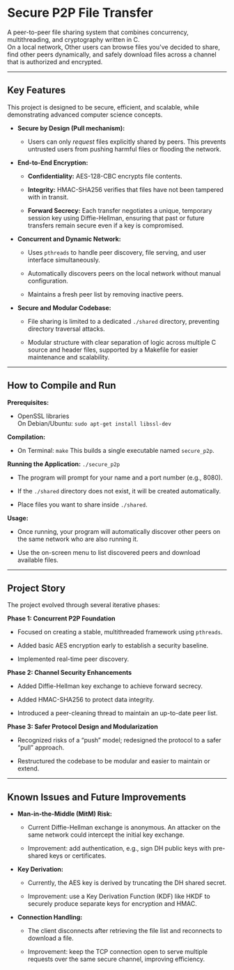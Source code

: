 
# Secure P2P File Transfer

A peer-to-peer file sharing system that combines concurrency, multithreading, and cryptography written in C.  
On a local network, Other users can browse files you've decided to share, find other peers dynamically, and safely download files across a channel that is authorized and encrypted.

----------

## Key Features

This project is designed to be secure, efficient, and scalable, while demonstrating advanced computer science concepts.

-   **Secure by Design (Pull mechanism):**
    
    -   Users can only _request_ files explicitly shared by peers. This prevents untrusted users from pushing harmful files or flooding the network.
        
-   **End-to-End Encryption:**
    
    -   **Confidentiality:** AES-128-CBC encrypts file contents.
        
    -   **Integrity:** HMAC-SHA256 verifies that files have not been tampered with in transit.
        
    -   **Forward Secrecy:** Each transfer negotiates a unique, temporary session key using Diffie-Hellman, ensuring that past or future transfers remain secure even if a key is compromised.
        
-   **Concurrent and Dynamic Network:**
    
    -   Uses `pthreads` to handle peer discovery, file serving, and user interface simultaneously.
        
    -   Automatically discovers peers on the local network without manual configuration.
        
    -   Maintains a fresh peer list by removing inactive peers.
        
-   **Secure and Modular Codebase:**
    
    -   File sharing is limited to a dedicated `./shared` directory, preventing directory traversal attacks.
        
    -   Modular structure with clear separation of logic across multiple C source and header files, supported by a Makefile for easier maintenance and scalability.
        

----------

## How to Compile and Run

**Prerequisites:**

-   OpenSSL libraries  
    On Debian/Ubuntu:
    `sudo apt-get install libssl-dev` 
    

**Compilation:**
- On Terminal:
	`make` 
	This builds a single executable named `secure_p2p`.

**Running the Application:**
`./secure_p2p` 

-   The program will prompt for your name and a port number (e.g., 8080).
   
-   If the `./shared` directory does not exist, it will be created automatically.
    
-   Place files you want to share inside `./shared`.
    

**Usage:**

-   Once running, your program will automatically discover other peers on the same network who are also running it.
    
-   Use the on-screen menu to list discovered peers and download available files.
    

----------

## Project Story

The project evolved through several iterative phases:

**Phase 1: Concurrent P2P Foundation**

-   Focused on creating a stable, multithreaded framework using `pthreads`.
    
-   Added basic AES encryption early to establish a security baseline.
    
-   Implemented real-time peer discovery.
    

**Phase 2: Channel Security Enhancements**

-   Added Diffie-Hellman key exchange to achieve forward secrecy.
    
-   Added HMAC-SHA256 to protect data integrity.
    
-   Introduced a peer-cleaning thread to maintain an up-to-date peer list.
    

**Phase 3: Safer Protocol Design and Modularization**

-   Recognized risks of a “push” model; redesigned the protocol to a safer “pull” approach.
    
-   Restructured the codebase to be modular and easier to maintain or extend.
    

----------

## Known Issues and Future Improvements

-   **Man-in-the-Middle (MitM) Risk:**
    
    -   Current Diffie-Hellman exchange is anonymous. An attacker on the same network could intercept the initial key exchange.
        
    -   Improvement: add authentication, e.g., sign DH public keys with pre-shared keys or certificates.
        
-   **Key Derivation:**
    
    -   Currently, the AES key is derived by truncating the DH shared secret.
        
    -   Improvement: use a Key Derivation Function (KDF) like HKDF to securely produce separate keys for encryption and HMAC.
        
-   **Connection Handling:**
    
    -   The client disconnects after retrieving the file list and reconnects to download a file.
        
    -   Improvement: keep the TCP connection open to serve multiple requests over the same secure channel, improving efficiency.

